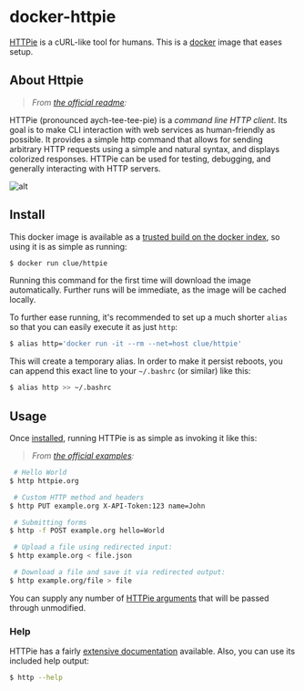 # docker-httpie

[HTTPie](http://httpie.org) is a cURL-like tool for humans.
This is a [docker](https://www.docker.io) image that eases setup.

## About Httpie

> *From [the official readme](https://github.com/jakubroztocil/httpie#readme):*

HTTPie (pronounced aych-tee-tee-pie) is a *command line HTTP client*.
Its goal is to make CLI interaction with web services as human-friendly as possible.
It provides a simple http command that allows for sending arbitrary HTTP requests using a simple and natural syntax,
and displays colorized responses. HTTPie can be used for testing, debugging, and generally interacting with HTTP servers.

![alt](https://github.com/jakubroztocil/httpie/raw/master/httpie.png)

## Install

This docker image is available as a [trusted build on the docker index](https://index.docker.io/u/clue/httpie/),
so using it is as simple as running:

```bash
$ docker run clue/httpie
```

Running this command for the first time will download the image automatically.
Further runs will be immediate, as the image will be cached locally.

To further ease running, it's recommended to set up a much shorter `alias`
so that you can easily execute it as just `http`:

```bash
$ alias http='docker run -it --rm --net=host clue/httpie'
```

This will create a temporary alias. In order to make it persist reboots,
you can append this exact line to your `~/.bashrc` (or similar) like this:

```bash
$ alias http >> ~/.bashrc
```

## Usage

Once [installed](#install), running HTTPie is as simple as invoking it like this:

> *From [the official examples](https://github.com/jakubroztocil/httpie#examples):*

```bash
 # Hello World
$ http httpie.org

 # Custom HTTP method and headers
$ http PUT example.org X-API-Token:123 name=John

 # Submitting forms
$ http -f POST example.org hello=World

 # Upload a file using redirected input:
$ http example.org < file.json

 # Download a file and save it via redirected output:
$ http example.org/file > file
```

You can supply any number of [HTTPie arguments](https://github.com/jakubroztocil/httpie#readme)
that will be passed through unmodified.

### Help

HTTPie has a fairly [extensive documentation](https://github.com/jakubroztocil/httpie#readme) available.
Also, you can use its included help output:

```bash
$ http --help
```
